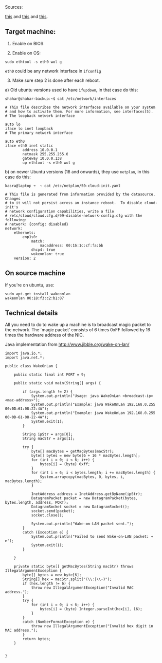 
Sources: 

[this](https://help.ubuntu.com/community/WakeOnLan) and [this](http://ubuntuguide.net/remotely-turn-on-ubuntu-from-lan) and [this](https://askubuntu.com/questions/1053302/wake-on-lan-not-working-if-i-turn-of-with-ubuntu).



## Target machine:

1) Enable on BIOS

2) Enable on OS:
```
sudo ethtool -s eth0 wol g
```

`eth0` could be any network interface in `ifconfig`

3) Make sure step 2 is done after each reboot.

a) Old ubuntu versions used to have `ifupdown`, in that case do this:

```
shahar@shahar-backup:~$ cat /etc/network/interfaces

# This file describes the network interfaces available on your system
# and how to activate them. For more information, see interfaces(5).
# The loopback network interface

auto lo
iface lo inet loopback
# The primary network interface

auto eth0
iface eth0 inet static
        address 10.0.0.1
        netmask 255.255.255.0
        gateway 10.0.0.138
        up ethtool -s eth0 wol g
```

b) on newer Ubuntu versions (18 and onwards), they use `netplan`, in this case do this:

```
kasra@laptop ➜  ~ cat /etc/netplan/50-cloud-init.yaml 

# This file is generated from information provided by the datasource.  Changes
# to it will not persist across an instance reboot.  To disable cloud-init's
# network configuration capabilities, write a file
# /etc/cloud/cloud.cfg.d/99-disable-network-config.cfg with the following:
# network: {config: disabled}
network:
    ethernets:
        enp1s0:
            match:
                macaddress: 00:16:1c:cf:fa:bb
            dhcp4: true
            wakeonlan: true
    version: 2

```


## On source machine


If you're on ubuntu, use:
```
sudo apt-get install wakeonlan
wakeonlan 00:18:f3:c2:b1:07
```



## Technical details

All you need to do to wake up a machine is to broadcast magic packet to the network. The 'magic packet' consists of 6 times 0xFF followed by 16 times the hardware address of the NIC.

Java implementation from http://www.jibble.org/wake-on-lan/

```
import java.io.*;
import java.net.*;

public class WakeOnLan {
    
    public static final int PORT = 9;    
    
    public static void main(String[] args) {
        
        if (args.length != 2) {
            System.out.println("Usage: java WakeOnLan <broadcast-ip> <mac-address>");
            System.out.println("Example: java WakeOnLan 192.168.0.255 00:0D:61:08:22:4A");
            System.out.println("Example: java WakeOnLan 192.168.0.255 00-0D-61-08-22-4A");
            System.exit(1);
        }
        
        String ipStr = args[0];
        String macStr = args[1];
        
        try {
            byte[] macBytes = getMacBytes(macStr);
            byte[] bytes = new byte[6 + 16 * macBytes.length];
            for (int i = 0; i < 6; i++) {
                bytes[i] = (byte) 0xff;
            }
            for (int i = 6; i < bytes.length; i += macBytes.length) {
                System.arraycopy(macBytes, 0, bytes, i, macBytes.length);
            }
            
            InetAddress address = InetAddress.getByName(ipStr);
            DatagramPacket packet = new DatagramPacket(bytes, bytes.length, address, PORT);
            DatagramSocket socket = new DatagramSocket();
            socket.send(packet);
            socket.close();
            
            System.out.println("Wake-on-LAN packet sent.");
        }
        catch (Exception e) {
            System.out.println("Failed to send Wake-on-LAN packet: + e");
            System.exit(1);
        }
        
    }
    
    private static byte[] getMacBytes(String macStr) throws IllegalArgumentException {
        byte[] bytes = new byte[6];
        String[] hex = macStr.split("(\\:|\\-)");
        if (hex.length != 6) {
            throw new IllegalArgumentException("Invalid MAC address.");
        }
        try {
            for (int i = 0; i < 6; i++) {
                bytes[i] = (byte) Integer.parseInt(hex[i], 16);
            }
        }
        catch (NumberFormatException e) {
            throw new IllegalArgumentException("Invalid hex digit in MAC address.");
        }
        return bytes;
    }
    
   
}
```